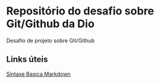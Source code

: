 # Repositório do desafio sobre Git/Github da Dio
Desafio de projeto sobre Git/Github

## Links úteis
[Sintaxe Basica Markdown](https://www.markdownguide.org/basic-syntax/)
